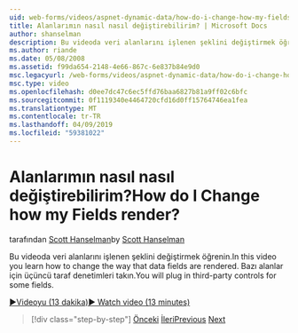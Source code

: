 ```yaml
---
uid: web-forms/videos/aspnet-dynamic-data/how-do-i-change-how-my-fields-render
title: Alanlarımın nasıl nasıl değiştirebilirim? | Microsoft Docs
author: shanselman
description: Bu videoda veri alanlarını işlenen şeklini değiştirmek öğrenin. Bazı alanlar için üçüncü taraf denetimleri takın.
ms.author: riande
ms.date: 05/08/2008
ms.assetid: f99da654-2148-4e66-867c-6e837b84e9d0
msc.legacyurl: /web-forms/videos/aspnet-dynamic-data/how-do-i-change-how-my-fields-render
msc.type: video
ms.openlocfilehash: d0ee7dc47c6ec5ffd76baa6827b81a9ff02c6bfc
ms.sourcegitcommit: 0f1119340e4464720cfd16d0ff15764746ea1fea
ms.translationtype: MT
ms.contentlocale: tr-TR
ms.lasthandoff: 04/09/2019
ms.locfileid: "59381022"
---
```

# <a name="how-do-i-change-how-my-fields-render"></a><span data-ttu-id="6cc1c-105">Alanlarımın nasıl nasıl değiştirebilirim?</span><span class="sxs-lookup"><span data-stu-id="6cc1c-105">How do I Change how my Fields render?</span></span>

<span data-ttu-id="6cc1c-106">tarafından [Scott Hanselman](https://github.com/shanselman)</span><span class="sxs-lookup"><span data-stu-id="6cc1c-106">by [Scott Hanselman](https://github.com/shanselman)</span></span>

<span data-ttu-id="6cc1c-107">Bu videoda veri alanlarını işlenen şeklini değiştirmek öğrenin.</span><span class="sxs-lookup"><span data-stu-id="6cc1c-107">In this video you learn how to change the way that data fields are rendered.</span></span> <span data-ttu-id="6cc1c-108">Bazı alanlar için üçüncü taraf denetimleri takın.</span><span class="sxs-lookup"><span data-stu-id="6cc1c-108">You will plug in third-party controls for some fields.</span></span>

[<span data-ttu-id="6cc1c-109">&#9654;Videoyu (13 dakika)</span><span class="sxs-lookup"><span data-stu-id="6cc1c-109">&#9654; Watch video (13 minutes)</span></span>](https://channel9.msdn.com/Blogs/ASP-NET-Site-Videos/how-do-i-change-how-my-fields-render)

> [!div class="step-by-step"]
> <span data-ttu-id="6cc1c-110">[Önceki](how-do-i-enable-inline-gridview-editing.md)
> [İleri](how-do-i-handle-business-logic-exceptions.md)</span><span class="sxs-lookup"><span data-stu-id="6cc1c-110">[Previous](how-do-i-enable-inline-gridview-editing.md)
[Next](how-do-i-handle-business-logic-exceptions.md)</span></span>
